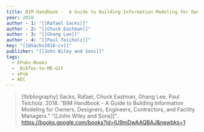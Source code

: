 ```yaml
---
title: BIM Handbook -  A Guide to Building Information Modeling for Owners, Designers, Engineers, Contractors, and Facility Managers
year: 2018
author - 1: "[[Rafael Sacks]]"
author - 2: "[[Chuck Eastman]]"
author - 3: "[[Ghang Lee]]"
author - 4: "[[Paul Teicholz]]"
key: "[[@Sacks2018-cv]]"
publisher: "[[John Wiley and Sons]]"
tags:
  - EPubs-Books
  - _BibTex-to-MD-Git
  - ePub
  - AEC
---
```


> [!bibliography]
> Sacks, Rafael, Chuck Eastman, Ghang Lee, Paul Teicholz. 2018. “BIM Handbook -  A Guide to Building Information Modeling for Owners, Designers, Engineers, Contractors, and Facility Managers.” "[[John Wiley and Sons]]". https://books.google.com/books?id=IU9mDwAAQBAJ&newbks=1